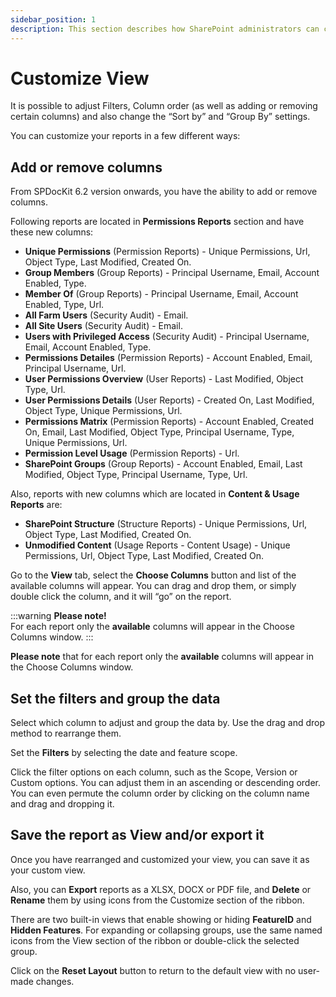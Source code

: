 ```yaml
---
sidebar_position: 1
description: This section describes how SharePoint administrators can customize View for SharePoint Farm Reports.
---
```


# Customize View

It is possible to adjust Filters, Column order (as well as adding or removing certain columns) and also change the “Sort by” and “Group By” settings.

You can customize your reports in a few different ways:

## **Add or remove columns**

From SPDocKit 6.2 version onwards, you have the ability to add or remove columns.

Following reports are located in **Permissions Reports** section and have these new columns:

* **Unique Permissions** (Permission Reports) - Unique Permissions, Url, Object Type, Last Modified, Created On.
* **Group Members** (Group Reports) - Principal Username, Email, Account Enabled, Type.
* **Member Of** (Group Reports) - Principal Username, Email, Account Enabled, Type, Url.
* **All Farm Users** (Security Audit) - Email.
* **All Site Users** (Security Audit) - Email.
* **Users with Privileged Access** (Security Audit) - Principal Username, Email, Account Enabled, Type.
* **Permissions Detailes** (Permission Reports) - Account Enabled, Email, Principal Username, Url.
* **User Permissions Overview** (User Reports) - Last Modified, Object Type, Url.
* **User Permissions Details** (User Reports) - Created On, Last Modified, Object Type, Unique Permissions, Url.
* **Permissions Matrix** (Permission Reports) - Account Enabled, Created On, Email, Last Modified, Object Type, Principal Username, Type, Unique Permissions, Url.
* **Permission Level Usage** (Permission Reports) - Url.
* **SharePoint Groups** (Group Reports) - Account Enabled, Email, Last Modified, Object Type, Principal Username, Type, Url.

Also, reports with new columns which are located in **Content & Usage Reports** are:

* **SharePoint Structure** (Structure Reports) - Unique Permissions, Url, Object Type, Last Modified, Created On.
* **Unmodified Content** (Usage Reports - Content Usage) - Unique Permissions, Url, Object Type, Last Modified, Created On.

Go to the **View** tab, select the **Choose Columns** button and list of the available columns will appear. You can drag and drop them, or simply double click the column, and it will “go” on the report.

:::warning
**Please note!**  
For each report only the **available** columns will appear in the Choose Columns window.
:::

**Please note** that for each report only the **available** columns will appear in the Choose Columns window.

## **Set the filters and group the data**

Select which column to adjust and group the data by. Use the drag and drop method to rearrange them.

Set the **Filters** by selecting the date and feature scope.

Click the filter options on each column, such as the Scope, Version or Custom options. You can adjust them in an ascending or descending order. You can even permute the column order by clicking on the column name and drag and dropping it.

## **Save the report as View and/or export it**

Once you have rearranged and customized your view, you can save it as your custom view.

Also, you can **Export** reports as a XLSX, DOCX or PDF file, and **Delete** or **Rename** them by using icons from the Customize section of the ribbon.

There are two built-in views that enable showing or hiding **FeatureID** and **Hidden Features**. For expanding or collapsing groups, use the same named icons from the View section of the ribbon or double-click the selected group.

Click on the **Reset Layout** button to return to the default view with no user-made changes.

